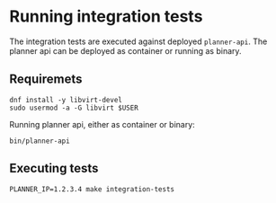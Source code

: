 # Running integration tests
The integration tests are executed against deployed `planner-api`. The planner api can be deployed
as container or running as binary.

## Requiremets

```
dnf install -y libvirt-devel
sudo usermod -a -G libvirt $USER
```

Running planner api, either as container or binary:
```
bin/planner-api
```

## Executing tests
```
PLANNER_IP=1.2.3.4 make integration-tests
```
